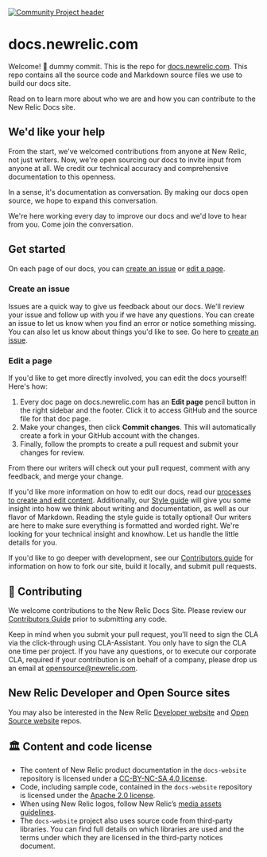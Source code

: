 [![Community Project header](https://github.com/newrelic/opensource-website/raw/master/src/images/categories/Community_Project.png)](https://opensource.newrelic.com/oss-category/#community-project)

# docs.newrelic.com

Welcome! 👋  dummy commit. This is the repo for [docs.newrelic.com](https://docs.newrelic.com). This repo contains all the source code and Markdown source files we use to build our docs site.

Read on to learn more about who we are and how you can contribute to the New Relic Docs site.

## We'd like your help

From the start, we've welcomed contributions from anyone at New Relic, not just writers. Now, we're open sourcing our docs to invite input from anyone at all. We credit our technical accuracy and comprehensive documentation to this openness.

In a sense, it's documentation as conversation. By making our docs open source, we hope to expand this conversation.

We're here working every day to improve our docs and we'd love to hear from you. Come join the conversation.

## Get started

On each page of our docs, you can [create an issue](https://github.com/newrelic/docs-website/issues/new/choose) or [edit a page](https://docs.newrelic.com/docs/style-guide/writing-guidelines/create-edit-content/#edit-doc).

### Create an issue

Issues are a quick way to give us feedback about our docs. We'll review your issue and follow up with you if we have any questions. You can create an issue to let us know when you find an error or notice something missing. You can also let us know about things you'd like to see. Go here to [create an issue](https://github.com/newrelic/docs-website/issues/new/choose).

### Edit a page

If you'd like to get more directly involved, you can edit the docs yourself! Here's how:

1. Every doc page on docs.newrelic.com has an **Edit page** pencil button in the right sidebar and the footer. Click it to access GitHub and the source file for that doc page.
2. Make your changes, then click **Commit changes**. This will automatically create a fork in your GitHub account with the changes.
3. Finally, follow the prompts to create a pull request and submit your changes for review. 

From there our writers will check out your pull request, comment with any feedback, and merge your change.

If you'd like more information on how to edit our docs, read our [processes to create and edit content](https://docs.newrelic.com/docs/style-guide/writing-guidelines/create-edit-content/). Additionally, our [Style guide](https://docs.newrelic.com/docs/style-guide) will give you some insight into how we think about writing and documentation, as well as our flavor of Markdown. Reading the style guide is totally optional! Our writers are here to make sure everything is formatted and worded right. We're looking for your technical insight and knowhow. Let us handle the little details for you.

If you'd like to go deeper with development, see our [Contributors guide](CONTRIBUTING.md) for information on how to fork our site, build it locally, and submit pull requests.

## 🚧 Contributing

We welcome contributions to the New Relic Docs Site. Please review our [Contributors Guide](CONTRIBUTING.md) prior to submitting any code.

Keep in mind when you submit your pull request, you'll need to sign the CLA via the click-through using CLA-Assistant. You only have to sign the CLA one time per project. If you have any questions, or to execute our corporate CLA, required if your contribution is on behalf of a company, please drop us an email at opensource@newrelic.com.

## New Relic Developer and Open Source sites

You may also be interested in the New Relic [Developer website](https://github.com/newrelic/developer-website) and [Open Source website](https://github.com/newrelic/opensource-website) repos.

## 🏛️ Content and code license

- The content of New Relic product documentation in the `docs-website` repository is licensed under a [CC-BY-NC-SA 4.0 license](LICENSE).
- Code, including sample code, contained in the `docs-website` repository is licensed under the [Apache 2.0 license](LICENSE-CODE.md).
- When using New Relic logos, follow New Relic’s [media assets guidelines](https://newrelic.com/about/media-assets).
- The `docs-website` project also uses source code from third-party libraries. You can find full details on which libraries are used and the terms under which they are licensed in the third-party notices document.
